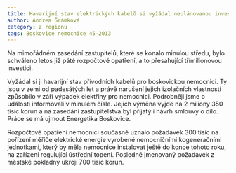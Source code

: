 ```yaml
---
title: Havarijní stav elektrických kabelů si vyžádal neplánovanou investici
author: Andrea Šrámková
category: z regionu
tags: Boskovice nemocnice 45-2013
---
```


Na mimořádném zasedání zastupitelů, které se konalo minulou středu, bylo schváleno letos již páté rozpočtové opatření, a to přesahující třímilionovou investici.

Vyžádal si ji havarijní stav přívodních kabelů pro boskovickou nemocnici. Ty jsou v zemi od padesátých let a právě narušení jejich izolačních vlastností způsobilo v září výpadek elektřiny pro nemocnici. Podrobněji jsme o události informovali v minulém čísle. Jejich výměna vyjde na 2 miliony 350 tisíc korun a na zasedání zastupitelstva byl přijatý i návrh smlouvy o dílo. Práce se má ujmout Energetika Boskovice.

Rozpočtové opatření nemocnici současně uznalo požadavek 300 tisíc na pořízení měřiče elektrické energie vyrobené nemocničními kogeneračními jednotkami, který by měla nemocnice instalovat ještě do konce tohoto roku, na zařízení regulující ústřední topení. Posledně jmenovaný požadavek z městské pokladny ukrojí 700 tisíc korun.